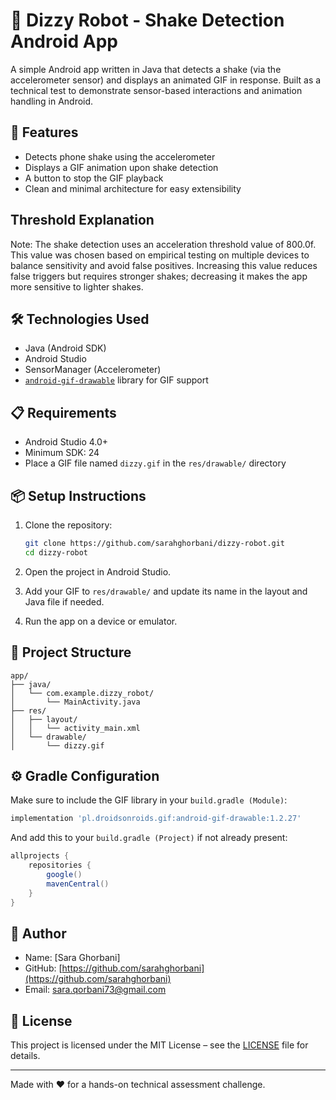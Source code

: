 # 🤖 Dizzy Robot - Shake Detection Android App

A simple Android app written in Java that detects a shake (via the accelerometer sensor) and displays an animated GIF in response. Built as a technical test to demonstrate sensor-based interactions and animation handling in Android.

## 🚀 Features

- Detects phone shake using the accelerometer
- Displays a GIF animation upon shake detection
- A button to stop the GIF playback
- Clean and minimal architecture for easy extensibility

## Threshold Explanation

Note: The shake detection uses an acceleration threshold value of 800.0f. This value was chosen based on empirical testing on multiple devices to balance sensitivity and avoid false positives. Increasing this value reduces false triggers but requires stronger shakes; decreasing it makes the app more sensitive to lighter shakes.


## 🛠 Technologies Used

- Java (Android SDK)
- Android Studio
- SensorManager (Accelerometer)
- [`android-gif-drawable`](https://github.com/koral--/android-gif-drawable) library for GIF support

## 📋 Requirements

- Android Studio 4.0+
- Minimum SDK: 24
- Place a GIF file named `dizzy.gif` in the `res/drawable/` directory

## 📦 Setup Instructions

1. Clone the repository:

   ```bash
   git clone https://github.com/sarahghorbani/dizzy-robot.git
   cd dizzy-robot
   ```

2. Open the project in Android Studio.

3. Add your GIF to `res/drawable/` and update its name in the layout and Java file if needed.

4. Run the app on a device or emulator.

## 📁 Project Structure

```
app/
├── java/
│   └── com.example.dizzy_robot/
│       └── MainActivity.java
├── res/
│   ├── layout/
│   │   └── activity_main.xml
│   └── drawable/
│       └── dizzy.gif
```

## ⚙️ Gradle Configuration

Make sure to include the GIF library in your `build.gradle (Module)`:

```gradle
implementation 'pl.droidsonroids.gif:android-gif-drawable:1.2.27'
```

And add this to your `build.gradle (Project)` if not already present:

```gradle
allprojects {
    repositories {
        google()
        mavenCentral()
    }
}
```

## 👤 Author

- Name: [Sara Ghorbani]
- GitHub: [https://github.com/sarahghorbani](https://github.com/sarahghorbani)
- Email: sara.qorbani73@gmail.com

## 📄 License

This project is licensed under the MIT License – see the [LICENSE](LICENSE) file for details.

---

Made with ❤️ for a hands-on technical assessment challenge.
